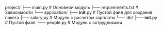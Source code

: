 project/
├── main.py                 # Основной модуль
├── requirements.txt        # Зависимости
└── application/
    ├── __init__.py         # Пустой файл для создания пакета
    ├── salary.py           # Модуль с расчетом зарплаты
    └── db/
        ├── __init__.py     # Пустой файл
        └── people.py       # Модуль с сотрудниками
